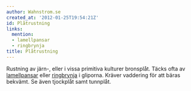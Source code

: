 ```yaml
---
author: Wahnstrom.se
created_at: '2012-01-25T19:54:21Z'
id: Plåtrustning
links:
  mention:
  - lamellpansar
  - ringbrynja
title: Plåtrustning
---
```


Rustning av järn-, eller i vissa primitiva kulturer bronsplåt. Täcks ofta av [lamellpansar] eller
[ringbrynja] i gliporna. Kräver vaddering för att bäras bekvämt. Se även tjockplåt samt tunnplåt.

  [lamellpansar]: lamellpansar
  [ringbrynja]: ringbrynja